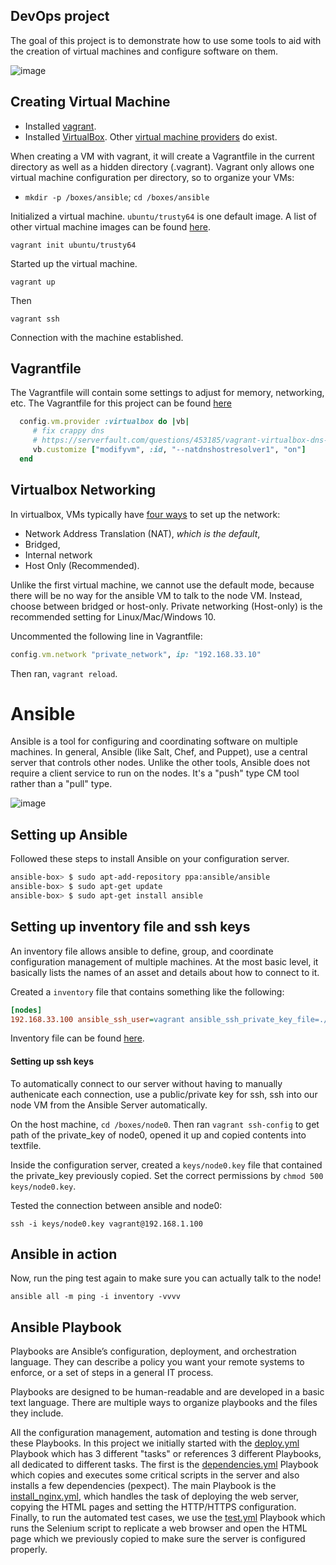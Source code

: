 DevOps project
----------------------------------

The goal of this project is to demonstrate how to use some tools to aid with the creation of virtual machines and configure software on them.

![image](https://cloud.githubusercontent.com/assets/742934/22233647/b26951a4-e1bf-11e6-9bff-0a168a8dc66b.png)

## Creating Virtual Machine

* Installed [vagrant](https://www.vagrantup.com/downloads.html).
* Installed [VirtualBox](https://www.virtualbox.org/wiki/Downloads).
  Other [virtual machine providers](https://docs.vagrantup.com/v2/providers/) do exist.

When creating a VM with vagrant, it will create a Vagrantfile in the current directory as well as a hidden directory (.vagrant).
Vagrant only allows one virtual machine configuration per directory, so to organize your VMs:

* `mkdir -p /boxes/ansible`; `cd /boxes/ansible`

Initialized a virtual machine. `ubuntu/trusty64` is one default image. A list of other virtual machine images can be found [here](https://atlas.hashicorp.com/boxes/search).

    vagrant init ubuntu/trusty64

Started up the virtual machine.

    vagrant up

Then    

    vagrant ssh

Connection with the machine established.

## Vagrantfile

The Vagrantfile will contain some settings to adjust for memory, networking, etc. The Vagrantfile for this project can be found [here](https://github.com/akhan7/Ansible-Vagrant-NginX/blob/master/boxes/ansible/Vagrantfile)

```ruby
  config.vm.provider :virtualbox do |vb|
     # fix crappy dns
     # https://serverfault.com/questions/453185/vagrant-virtualbox-dns-10-0-2-3-not-working
     vb.customize ["modifyvm", :id, "--natdnshostresolver1", "on"]
  end
```

## Virtualbox Networking
In virtualbox, VMs typically have [four ways](http://catlingmindswipe.blogspot.com/2012/06/how-to-virtualbox-networking-part-two.html) to set up the network:
- Network Address Translation (NAT), *which is the default*,
- Bridged,
- Internal network
- Host Only (Recommended).

Unlike the first virtual machine, we cannot use the default mode, because there will be no way for the ansible VM to talk to the node VM. Instead, choose between bridged or host-only.
Private networking (Host-only) is the recommended setting for Linux/Mac/Windows 10. 

Uncommented the following line in Vagrantfile:

```ruby
config.vm.network "private_network", ip: "192.168.33.10"
```

Then ran, `vagrant reload`. 

# Ansible
Ansible is a tool for configuring and coordinating software on multiple machines.
In general, Ansible (like Salt, Chef, and Puppet), use a central server that controls other nodes.  Unlike the other tools, Ansible does not require a client service to run on the nodes. It's a "push" type CM tool rather than a "pull" type.

![image](https://cloud.githubusercontent.com/assets/742934/22233647/b26951a4-e1bf-11e6-9bff-0a168a8dc66b.png)

## Setting up Ansible

Followed these steps to install Ansible on your configuration server.

```bash
ansible-box> $ sudo apt-add-repository ppa:ansible/ansible
ansible-box> $ sudo apt-get update
ansible-box> $ sudo apt-get install ansible
```

## Setting up inventory file and ssh keys

An inventory file allows ansible to define, group, and coordinate configuration management of multiple machines. At the most basic level, it basically lists the names of an asset and details about how to connect to it.

Created a `inventory` file that contains something like the following:

```ini    
[nodes]
192.168.33.100 ansible_ssh_user=vagrant ansible_ssh_private_key_file=./keys/node0.key
```

Inventory file can be found [here](https://github.com/akhan7/Ansible-Vagrant-NginX/blob/master/ansible/inventory).

#### Setting up ssh keys

To automatically connect to our server without having to manually authenicate each connection, use a public/private key for ssh, ssh into our node VM from the Ansible Server automatically.

On the host machine, `cd /boxes/node0`. Then ran `vagrant ssh-config` to get path of the private_key of node0, opened it up and copied contents into textfile.

Inside the configuration server, created a `keys/node0.key` file that contained the private_key previously copied. Set the correct permissions by `chmod 500 keys/node0.key`.

Tested the connection between ansible and node0:

    ssh -i keys/node0.key vagrant@192.168.1.100

## Ansible in action

Now, run the ping test again to make sure you can actually talk to the node!

    ansible all -m ping -i inventory -vvvv

## Ansible Playbook
Playbooks are Ansible’s configuration, deployment, and orchestration language. They can describe a policy you want your remote systems to enforce, or a set of steps in a general IT process.

Playbooks are designed to be human-readable and are developed in a basic text language. There are multiple ways to organize playbooks and the files they include.

All the configuration management, automation and testing is done through these Playbooks. In this project we initially started with the [deploy.yml](https://github.com/akhan7/Ansible-Vagrant-NginX/blob/master/ansible/deploy.yml) Playbook which has 3 different "tasks" or references 3 different Playbooks, all dedicated to different tasks. The first is the [dependencies.yml](https://github.com/akhan7/Ansible-Vagrant-NginX/blob/master/ansible/tasks/dependencies.yml) Playbook which copies and executes some critical scripts in the server and also installs a few dependencies (pexpect). The main Playbook is the [install_nginx.yml](https://github.com/akhan7/Ansible-Vagrant-NginX/blob/master/ansible/tasks/install_nginx.yml), which handles the task of deploying the web server, copying the HTML pages and setting the HTTP/HTTPS configuration. Finally, to run the automated test cases, we use the [test.yml](https://github.com/akhan7/Ansible-Vagrant-NginX/blob/master/ansible/tasks/test.yml) Playbook which runs the Selenium script to replicate a web browser and open the HTML page which we previously copied to make sure the server is configured properly.
